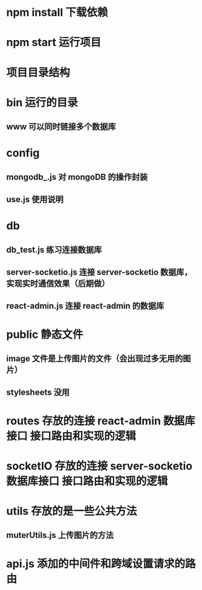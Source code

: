 # npm install 下载依赖
#	npm start	运行项目



# 项目目录结构
#   bin   运行的目录   
##    www  可以同时链接多个数据库

# config 
##    mongodb_.js 对 mongoDB 的操作封装
##    use.js  使用说明

# db
##    db_test.js   练习连接数据库
##    server-socketio.js  连接 server-socketio 数据库，实现实时通信效果（后期做）
##    react-admin.js  连接 react-admin 的数据库

# public 静态文件
##    image 文件是上传图片的文件（会出现过多无用的图片）
##    stylesheets 没用

# routes 存放的连接 react-admin 数据库接口      接口路由和实现的逻辑

# socketIO  存放的连接 server-socketio 数据库接口      接口路由和实现的逻辑

# utils 存放的是一些公共方法
##    muterUtils.js 上传图片的方法

# api.js 添加的中间件和跨域设置请求的路由






